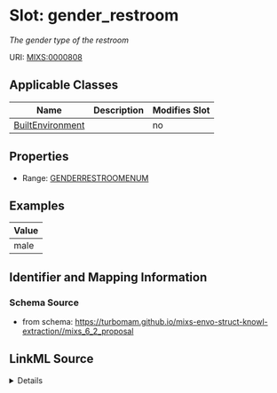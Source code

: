 # Slot: gender_restroom


_The gender type of the restroom_



URI: [MIXS:0000808](https://w3id.org/mixs/0000808)



<!-- no inheritance hierarchy -->




## Applicable Classes

| Name | Description | Modifies Slot |
| --- | --- | --- |
[BuiltEnvironment](BuiltEnvironment.md) |  |  no  |







## Properties

* Range: [GENDERRESTROOMENUM](GENDERRESTROOMENUM.md)






## Examples

| Value |
| --- |
| male |

## Identifier and Mapping Information







### Schema Source


* from schema: https://turbomam.github.io/mixs-envo-struct-knowl-extraction//mixs_6_2_proposal




## LinkML Source

<details>
```yaml
name: gender_restroom
description: The gender type of the restroom
title: gender of restroom
examples:
- value: male
from_schema: https://turbomam.github.io/mixs-envo-struct-knowl-extraction//mixs_6_2_proposal
rank: 1000
slot_uri: MIXS:0000808
multivalued: false
alias: gender_restroom
domain_of:
- BuiltEnvironment
range: GENDER_RESTROOM_ENUM
required: false
recommended: false

```
</details>
